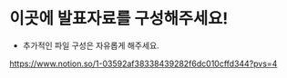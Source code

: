 # 이곳에 발표자료를 구성해주세요!

- 추가적인 파일 구성은 자유롭게 해주세요.

https://www.notion.so/1-03592af38338439282f6dc010cffd344?pvs=4
